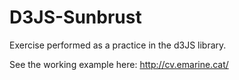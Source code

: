 # D3JS-Sunbrust

Exercise performed as a practice in the d3JS library.

See the working example here: http://cv.emarine.cat/